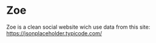 # Zoe

Zoe is a clean social website wich use data from this site: https://jsonplaceholder.typicode.com/
